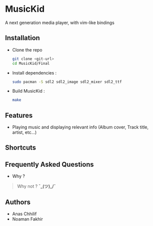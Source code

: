 # MusicKid
A next generation media player, with vim-like bindings
## Installation

* Clone the repo
    ```sh
    git clone <git-url>
    cd MusicKid/Final
   ```
* Install dependencies :
    ```sh
    sudo pacman -S sdl2 sdl2_image sdl2_mixer sdl2_ttf
	```
* Build MusicKid :
    ```sh
    make
    ```
## Features
* Playing music and displaying relevant info (Album cover, Track title, artist, etc...)

## Shortcuts

## Frequently Asked Questions
* Why ?
>Why not ? **¯\_(ツ)_/¯**

## Authors
* Anas Chhilif
* Noaman Fakhir
